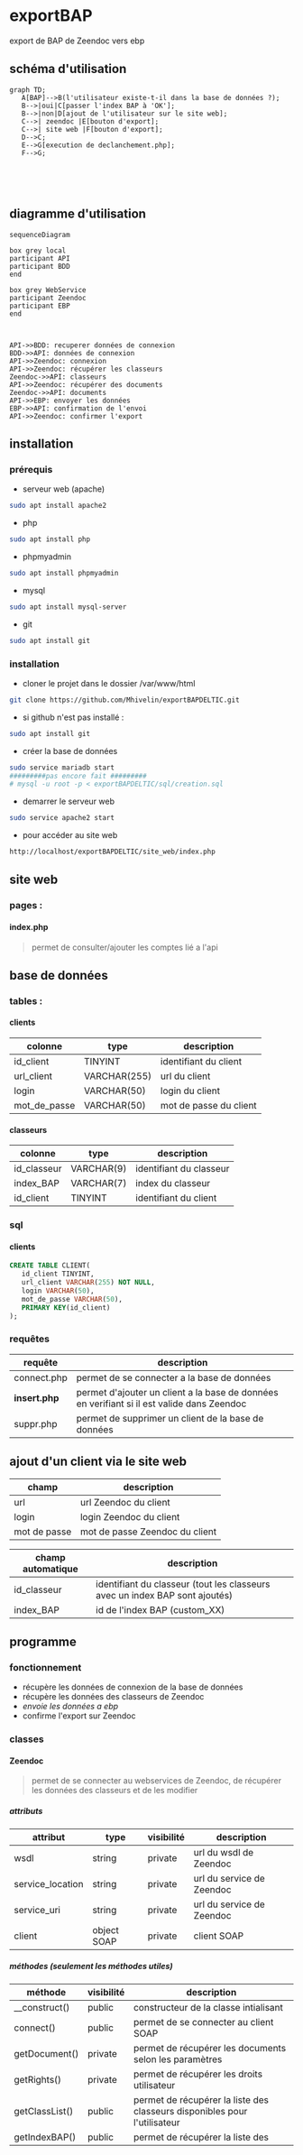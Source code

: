 # exportBAP
export de BAP de Zeendoc vers ebp

## schéma d'utilisation

```mermaid
graph TD;
   A[BAP]-->B(l'utilisateur existe-t-il dans la base de données ?);
   B-->|oui|C[passer l'index BAP à 'OK'];
   B-->|non|D[ajout de l'utilisateur sur le site web];
   C-->| zeendoc |E[bouton d'export];
   C-->| site web |F[bouton d'export];
   D-->C;
   E-->G[execution de declanchement.php];
   F-->G;



```
<br>

## diagramme d'utilisation

```mermaid
sequenceDiagram

box grey local
participant API
participant BDD
end

box grey WebService
participant Zeendoc
participant EBP
end



API->>BDD: recuperer données de connexion
BDD->>API: données de connexion
API->>Zeendoc: connexion
API->>Zeendoc: récupérer les classeurs
Zeendoc->>API: classeurs
API->>Zeendoc: récupérer des documents
Zeendoc->>API: documents
API->>EBP: envoyer les données
EBP->>API: confirmation de l'envoi
API->>Zeendoc: confirmer l'export

```


## installation

### prérequis

- serveur web (apache)
```bash
sudo apt install apache2
```

- php
```bash
sudo apt install php
```

- phpmyadmin
```bash
sudo apt install phpmyadmin
```

- mysql
```bash
sudo apt install mysql-server
```

- git
```bash
sudo apt install git
```

### installation

- cloner le projet dans le dossier /var/www/html
```bash
git clone https://github.com/Mhivelin/exportBAPDELTIC.git
```
  - si github n'est pas installé :
   ```bash
   sudo apt install git
   ```


- créer la base de données
```bash
sudo service mariadb start
#########pas encore fait #########
# mysql -u root -p < exportBAPDELTIC/sql/creation.sql 

```

- demarrer le serveur web
```bash
sudo service apache2 start
```

- pour accéder au site web
```bash
http://localhost/exportBAPDELTIC/site_web/index.php
```







## site web

### pages :

#### index.php

> permet de consulter/ajouter les comptes lié a l'api







## base de données

### tables :

#### clients

| colonne      | type         | description            |
| ------------ | ------------ | ---------------------- |
| id_client    | TINYINT      | identifiant du client  |
| url_client   | VARCHAR(255) | url du client          |
| login        | VARCHAR(50)  | login du client        |
| mot_de_passe | VARCHAR(50)  | mot de passe du client |

#### classeurs

| colonne     | type       | description             |
| ----------- | ---------- | ----------------------- |
| id_classeur | VARCHAR(9) | identifiant du classeur |
| index_BAP   | VARCHAR(7) | index du classeur       |
| id_client   | TINYINT    | identifiant du client   |







### sql

#### clients

```sql
CREATE TABLE CLIENT(
   id_client TINYINT,
   url_client VARCHAR(255) NOT NULL,
   login VARCHAR(50),
   mot_de_passe VARCHAR(50),
   PRIMARY KEY(id_client)
);
```

### requêtes

| requête        | description                                                                                |
| -------------- | ------------------------------------------------------------------------------------------ |
| connect.php    | permet de se connecter a la base de données                                                |
| **insert.php** | permet d'ajouter un client a la base de données en verifiant si il est valide dans Zeendoc |
| suppr.php      | permet de supprimer un client de la base de données                                        |


## ajout d'un client via le site web

| champ        | description                    |
| ------------ | ------------------------------ |
| url          | url Zeendoc du client          |
| login        | login Zeendoc du client        |
| mot de passe | mot de passe Zeendoc du client |


| champ automatique | description                                                                 |
| ----------------- | --------------------------------------------------------------------------- |
| id_classeur       | identifiant du classeur (tout les classeurs avec un index BAP sont ajoutés) |
| index_BAP         | id de l'index BAP (custom_XX)                                               |



## programme
### fonctionnement
- récupère les données de connexion de la base de données
- récupère les données des classeurs de Zeendoc
- *envoie les données a ebp*
- confirme l'export sur Zeendoc

### classes
#### Zeendoc
> permet de se connecter au webservices de Zeendoc, de récupérer les données des classeurs et de les modifier

##### attributs
| attribut         | type        | visibilité | description               |
| ---------------- | ----------- | ---------- | ------------------------- |
| wsdl             | string      | private    | url du wsdl de Zeendoc    |
| service_location | string      | private    | url du service de Zeendoc |
| service_uri      | string      | private    | url du service de Zeendoc |
| client           | object SOAP | private    | client SOAP               |

##### méthodes (seulement les méthodes utiles)
| méthode        | visibilité | description                                                               |
| -------------- | ---------- | ------------------------------------------------------------------------- |
| __construct()  | public     | constructeur de la classe intialisant                                     |
| connect()      | public     | permet de se connecter au client SOAP                                     |
| getDocument()  | private    | permet de récupérer les documents selon les paramètres                    |
| getRights()    | private    | permet de récupérer les droits utilisateur                                |
| getClassList() | public     | permet de récupérer la liste des classeurs disponibles pour l'utilisateur |
| getIndexBAP()  | public     | permet de récupérer la liste des                                          |